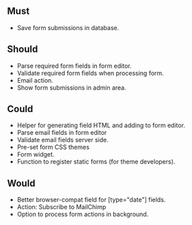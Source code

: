 ## Must
- Save form submissions in database.

## Should
- Parse required form fields in form editor.
- Validate required form fields when processing form.
- Email action.
- Show form submissions in admin area.

## Could
- Helper for generating field HTML and adding to form editor.
- Parse email fields in form editor 
- Validate email fields server side.
- Pre-set form CSS themes
- Form widget.
- Function to register static forms (for theme developers).

## Would
- Better browser-compat field for [type="date"] fields.
- Action: Subscribe to MailChimp
- Option to process form actions in background.